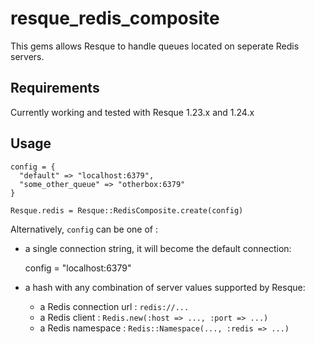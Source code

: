 
resque_redis_composite
======================

This gems allows Resque to handle queues located on seperate Redis servers.

Requirements
------------

Currently working and tested with Resque 1.23.x and 1.24.x

Usage
-----

    config = {
      "default" => "localhost:6379",
      "some_other_queue" => "otherbox:6379"
    }

    Resque.redis = Resque::RedisComposite.create(config)

Alternatively, `config` can be one of :

  * a single connection string, it will become the default connection:

    config = "localhost:6379"

  * a hash with any combination of server values supported by Resque:
    * a Redis connection url : `redis://...`
    * a Redis client : `Redis.new(:host => ..., :port => ...)`
    * a Redis namespace : `Redis::Namespace(..., :redis => ...)`

